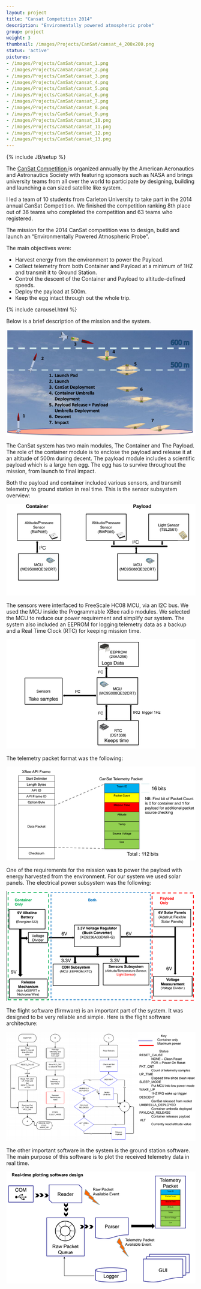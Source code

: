 ```yaml
---
layout: project
title: "Cansat Competition 2014"
description: "Enviromentally powered atmospheric probe"
group: project
weight: 3
thumbnail: /images/Projects/CanSat/cansat_4_200x200.png
status: 'active'
pictures:
- /images/Projects/CanSat/cansat_1.png
- /images/Projects/CanSat/cansat_2.png
- /images/Projects/CanSat/cansat_3.png
- /images/Projects/CanSat/cansat_4.png
- /images/Projects/CanSat/cansat_5.png
- /images/Projects/CanSat/cansat_6.png
- /images/Projects/CanSat/cansat_7.png
- /images/Projects/CanSat/cansat_8.png
- /images/Projects/CanSat/cansat_9.png
- /images/Projects/CanSat/cansat_10.png
- /images/Projects/CanSat/cansat_11.png
- /images/Projects/CanSat/cansat_12.png
- /images/Projects/CanSat/cansat_13.png
---
```

{% include JB/setup %}

The <a href='http://www.cansatcompetition.com/Main.html'>CanSat Competition </a> is organized annually
by the American Aeronautics and Astronautics Society with featuring sponsors
such as NASA and brings university teams from all over the world to participate by designing,
building and launching a can sized satellite like system.

I led a team of 10 students from Carleton University to take part
in the 2014 annual CanSat Competition. We finished the competition
ranking 8th place out of 36 teams who completed the competition
and 63 teams who registered.

The mission for the 2014 CanSat competition was to design,
build and launch an “Environmentally Powered Atmospheric
Probe”.

The main objectives were:

- Harvest energy from the environment to power the Payload.
- Collect telemetry from both Container and Payload at a
minimum of 1HZ and transmit it to Ground Station.
- Control the descent of the Container and Payload to
altitude-defined speeds.
- Deploy the payload at 500m.
- Keep the egg intact through out the whole trip.

{% include carousel.html %}

Below is a brief description of the mission and the system.

<img src="/images/Projects/CanSat/cansat_mission_2014.png"/>

The CanSat system has two main modules, The Container and The Payload. The role of the container module is to enclose the payload and release it at an altitude of 500m during decent. The payload module includes a scientific payload which is a large hen egg. The egg has to survive throughout the mission, from launch to final impact.

Both the payload and container included various sensors, and transmit telemetry to ground station
in real time.
This is the sensor subsystem overview:

<img src="/images/Projects/CanSat/sensor_subsystem.png"/>

The sensors were interfaced to FreeScale HC08 MCU, via an I2C bus. We used the MCU inside the
Programmable XBee radio modules. We selected the MCU to reduce our power
requirement and simplify our system. The system also included an EEPROM for logging telemetry data as a backup and a Real Time Clock (RTC) for keeping mission time.

<img src="/images/Projects/CanSat/cdh_subsystem.png"/>

The telemetry packet format was the following:

<img src="/images/Projects/CanSat/telemetry.png"/>

One of the requirements for the mission was to power the payload with energy harvested from the
environment. For our system we used solar panels. The electrical power subsystem was the following:

<img src="/images/Projects/CanSat/eps.png"/>

The flight software (firmware) is an important part of the system. It was designed to be very reliable and simple. Here is the flight software architecture:

<img src="/images/Projects/CanSat/fsw.png"/>

The other important software in the system is the ground station software. The main purpose of this software is to plot the received telemetry data in real time.

<img src="/images/Projects/CanSat/gcs.png"/>
